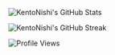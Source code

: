 ![KentoNishi's GitHub Stats](https://github-readme-stats.vercel.app/api?username=KentoNishi&show_icons=true&theme=dark)

![KentoNishi's GitHub Streak](https://github-readme-streak-stats.herokuapp.com/?theme=dark&user=KentoNishi)

![Profile Views](https://komarev.com/ghpvc/?username=KentoNishi)
